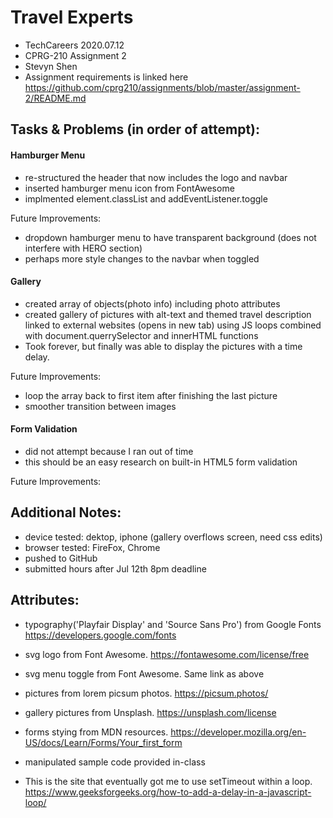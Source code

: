 # Travel Experts 
- TechCareers 2020.07.12
- CPRG-210 Assignment 2
- Stevyn Shen
- Assignment requirements is linked here https://github.com/cprg210/assignments/blob/master/assignment-2/README.md


## Tasks & Problems (in order of attempt):

#### Hamburger Menu
- re-structured the header that now includes the logo and navbar
- inserted hamburger menu icon from FontAwesome
- implmented element.classList and addEventListener.toggle 

Future Improvements:
- dropdown hamburger menu to have transparent background (does not interfere with HERO section)
- perhaps more style changes to the navbar when toggled

#### Gallery
- created array of objects(photo info) including photo attributes
- created gallery of pictures with alt-text and themed travel description linked to external websites (opens in new tab) using JS loops combined with document.querrySelector and innerHTML functions
- Took forever, but finally was able to display the pictures with a time delay.

Future Improvements:
- loop the array back to first item after finishing the last picture
- smoother transition between images



#### Form Validation
- did not attempt because I ran out of time
- this should be an easy research on built-in HTML5 form validation


Future Improvements:


## Additional Notes:
- device tested: dektop, iphone (gallery overflows screen, need css edits)
- browser tested: FireFox, Chrome
- pushed to GitHub
- submitted hours after Jul 12th 8pm deadline


## Attributes: 
- typography('Playfair Display' and 'Source Sans Pro') from Google Fonts https://developers.google.com/fonts
- svg logo from Font Awesome. https://fontawesome.com/license/free
- svg menu toggle from Font Awesome. Same link as above
- pictures from lorem picsum photos. https://picsum.photos/
- gallery pictures from Unsplash. https://unsplash.com/license
- forms stying from MDN resources. https://developer.mozilla.org/en-US/docs/Learn/Forms/Your_first_form
- manipulated sample code provided in-class

- This is the site that eventually got me to use setTimeout within a loop. https://www.geeksforgeeks.org/how-to-add-a-delay-in-a-javascript-loop/






